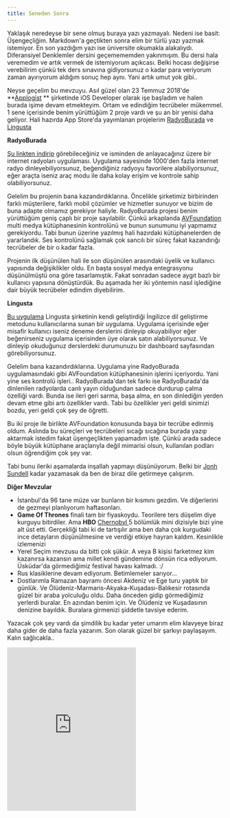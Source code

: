 ```yaml
---
title: Seneden Sonra
---
```


Yaklaşık neredeyse bir sene olmuş buraya yazı yazmayalı. Nedeni ise basit: Üşengeçliğim. Markdown'a geçtikten sonra elim bir türlü yazı yazmak istemiyor. 
En son yazdığım yazı ise üniversite okumakla alakalıydı. Diferansiyel Denklemler dersini geçemememden yakınmışım. Bu dersi hala veremedim ve artık vermek de istemiyorum açıkcası. Belki hocası değişirse verebilirim çünkü tek ders sınavına gidiyorsunuz o kadar para veriyorum zaman ayırıyorum aldığım sonuç hep aynı. Yani artık umut yok gibi..

Neyse geçelim bu mevzuyu. Asıl güzel olan 23 Temmuz 2018'de **[Applogist](http://applogist.com) ** şirketinde iOS Developer olarak işe başladım ve halen burada işime devam etmekteyim. Ortam ve edindiğim tecrübeler mükemmel. 1 sene içerisinde benim yürüttüğüm 2 proje vardı ve şu an bir yenisi daha geliyor. Hali hazırda App Store'da yayımlanan projelerim [RadyoBurada](https://apps.apple.com/tr/app/radyo-burada-t%C3%BCm-radyolar/id1435313429?l=tr) ve [Lingusta](https://apps.apple.com/tr/app/lingusta-metodu/id1459501143) 

**RadyoBurada**

[Şu linkten indirip](https://apps.apple.com/tr/app/radyo-burada-t%C3%BCm-radyolar/id1435313429?l=tr) görebileceğiniz ve isminden de anlayacağınız üzere bir internet radyoları uygulaması. Uygulama sayesinde 1000'den fazla internet radyo dinleyebiliyorsunuz, beğendiğiniz radyoyu favorilere alabiliyorsunuz, eğer araçta iseniz araç modu ile daha kolay erişim ve kontrole sahip olabiliyorsunuz. 

Gelelim bu projenin bana kazandırdıklarına. Öncelikle şirketimiz birbirinden farklı müşterilere, farklı mobil çözümler ve hizmetler sunuyor ve bizim de buna adapte olmamız gerekiyor haliyle. RadyoBurada projesi benim yürüttüğüm geniş çaplı bir proje sayılabilir. Çünkü arkaplanda [AVFoundation](https://developer.apple.com/av-foundation/) multi medya kütüphanesinin kontrolünü ve bunun sunumunu iyi yapmamız gerekiyordu. Tabi bunun üzerine yazılmış hali hazırdaki kütüphanelerden de yararlandık. Ses kontrolünü sağlamak çok sancılı bir süreç fakat kazandırığı tecrübeler de bir o kadar fazla.  

Projenin ilk düşünülen hali ile son düşünülen arasındaki üyelik ve kullanıcı yapısında değişiklikler oldu. En başta sosyal medya entegrasyonu düşünülmüştü ona göre tasarlamıştık. Fakat sonradan sadece aygıt bazlı bir kullanıcı yapısına dönüştürdük. Bu aşamada her iki yöntemin nasıl işlediğine dair büyük tecrübeler edindim diyebilirim. 

**Lingusta**

[Bu uygulama](https://apps.apple.com/tr/app/lingusta-metodu/id1459501143) Lingusta şirketinin kendi geliştirdiği İngilizce dil geliştirme metodunu kullanıcılarına sunan bir uygulama. Uygulama içerisinde eğer misafir kullanıcı iseniz deneme derslerini dinleyip okuyabiliyor eğer beğenirseniz uygulama içerisinden üye olarak satın alabiliyorsunuz. Ve dinleyip okuduğunuz derslerdeki durumunuzu bir dashboard sayfasından görebiliyorsunuz. 

Gelelim bana kazandırdıklarına.  Uygulama yine RadyoBurada uygulamasındaki gibi AVFoundation kütüphanesinin işlerini içeriyordu. Yani yine ses kontrolü işleri.. RadyoBurada'dan tek farkı ise RadyoBurada'da dinlenilen radyolarda canlı yayın olduğundan sadece durdurup çalma özelliği vardı. Bunda ise ileri geri sarma, başa alma, en son dinlediğin yerden devam etme gibi artı özellikler vardı. Tabi bu özellikler yeri geldi sinimizi bozdu, yeri geldi çok şey de öğretti. 

Bu iki proje ile birlikte AVFoundation konusunda baya bir tecrübe edinmiş oldum. Aslında bu süreçleri ve tecrübeleri sıcağı sıcağına burada yazıp aktarmak istedim fakat üşengeçlikten yapamadım işte. Çünkü arada sadece böyle büyük kütüphane araçlarıyla değil mimarisi olsun, kullanılan podları olsun öğrendiğim çok şey var.

Tabi bunu ileriki aşamalarda inşallah yapmayı düşünüyorum. Belki bir [Jonh Sundell](https://www.swiftbysundell.com/) kadar yazamasak da ben de biraz dile getirmeye çalışırım.


**Diğer Mevzular**
- İstanbul'da 96 tane müze var bunların bir kısmını gezdim. Ve diğerlerini de gezmeyi planlıyorum haftasonları.
- **Game Of Thrones** finali tam bir fiyaskoydu. Teorilere ters düşelim diye kurguyu bitirdiler. Ama **HBO** [Chernobyl ](https://www.hbo.com/chernobyl)  5 bölümlük mini dizisiyle bizi yine alt üst etti. Gerçekliği tabi ki de tartışılır ama ben daha çok kurgudaki ince detayların düşünülmesine ve verdiği etkiye hayran kaldım. Kesinlikle izlemenizi 
- Yerel Seçim mevzusu da bitti çok şükür.  A veya B kişisi farketmez kim kazanırsa kazansın ama millet kendi gündemine dönsün rica ediyorum. Üsküdar'da görmediğimiz festival havası kalmadı. :/
- Rus klasiklerine devam ediyorum. Betimlemeler sarıyor...
- Dostlarımla Ramazan bayramı öncesi Akdeniz ve Ege turu yaptık bir günlük. Ve Ölüdeniz-Marmaris-Akyaka-Kuşadası-Balıkesir rotasında güzel bir araba yolculuğu oldu. Daha önceden gidip görmediğimiz yerlerdi buralar. En azından benim için. Ve Ölüdeniz ve Kuşadasının denizine bayıldık. Buralara girmenizi şiddetle tavsiye ederim.

<p>

Yazacak çok şey vardı da şimdilik bu kadar yeter umarım elim klavyeye biraz daha gider de daha fazla yazarım. 
Son olarak güzel bir şarkıyı paylaşayım. Kalın sağlıcakla..
<iframe src="https://open.spotify.com/embed/track/6TqNghTOWL9NY0wGeziTpi" width="300" height="380" frameborder="0" allowtransparency="true" allow="encrypted-media"></iframe>
